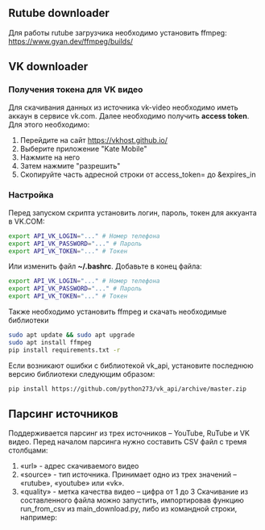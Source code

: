 ## Rutube downloader
Для работы rutube загрузчика необходимо установить ffmpeg: https://www.gyan.dev/ffmpeg/builds/  


## VK downloader

### Получения токена для VK видео
Для скачивания данных из источника vk-video необходимо иметь аккаун в сервисе vk.com.
Далее необходимо получить <strong>access token</strong>. Для этого необходимо:
   1. Перейдите на сайт https://vkhost.github.io/
   2. Выберите приложение "Kate Mobile"
   3. Нажмите на него
   4. Затем нажмите "разрешить"
   5. Скопируйте часть адресной строки от access_token= до &expires_in

### Настройка

Перед запуском скрипта установить логин, пароль, токен для аккуанта в VK.COM:

```sh
export API_VK_LOGIN="..." # Номер телефона
export API_VK_PASSWORD="..." # Пароль
export API_VK_TOKEN="..." # Токен
```

Или изменить файл <strong>~/.bashrc</strong>. Добавьте в конец файла:
```sh
export API_VK_LOGIN="..." # Номер телефона
export API_VK_PASSWORD="..." # Пароль
export API_VK_TOKEN="..." # Токен
```

Также необходимо установить ffmpeg и скачать необходимые библиотеки
```sh
sudo apt update && sudo apt upgrade
sudo apt install ffmpeg
pip install requirements.txt -r
```

Если возникают ошибки с библиотекой vk_api, установите последнюю версию библиотеки следующим образом:
```sh
pip install https://github.com/python273/vk_api/archive/master.zip
```


## Парсинг источников
Поддерживается парсинг из трех источников – YouTube, RuTube и VK видео. Перед началом парсинга нужно составить CSV файл с тремя столбцами: 
1.	«url» - адрес скачиваемого видео
2.	«source» - тип источника. Принимает одно из трех значений – «rutube», «youtube» или «vk».
3.	«quality» - метка качества видео – цифра от 1 до 3
Скачивание из составленного файла можно запустить, импортировав функцию run_from_csv из main_download.py, либо из командной строки, например: